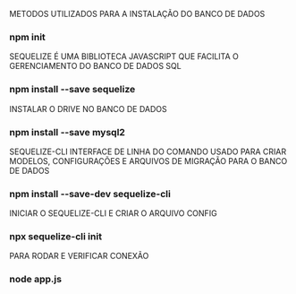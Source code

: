 METODOS UTILIZADOS PARA A INSTALAÇÃO DO BANCO DE DADOS 
### npm init

SEQUELIZE É UMA BIBLIOTECA JAVASCRIPT QUE FACILITA O GERENCIAMENTO DO BANCO DE DADOS SQL
### npm install  --save sequelize

INSTALAR O DRIVE NO BANCO DE DADOS 
### npm install --save mysql2

SEQUELIZE-CLI INTERFACE DE LINHA DO COMANDO USADO PARA CRIAR MODELOS, CONFIGURAÇÕES E ARQUIVOS DE MIGRAÇÃO PARA O BANCO DE DADOS
### npm install --save-dev sequelize-cli

INICIAR O SEQUELIZE-CLI E CRIAR O ARQUIVO CONFIG
### npx sequelize-cli init

PARA RODAR E VERIFICAR CONEXÃO
### node app.js